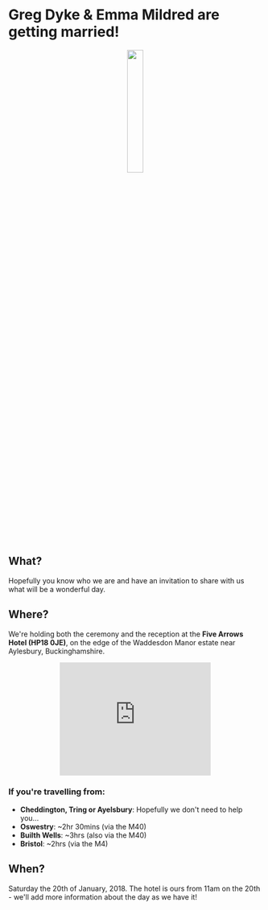 # Greg Dyke & Emma Mildred are getting married!

<div style="text-align:center"><img src ="https://gadyke.github.io/images/helmets.jpeg" width="25%"/></div>

## What?
Hopefully you know who we are and have an invitation to share with us what will be a wonderful day.

## Where?
We're holding both the ceremony and the reception at the **Five Arrows Hotel (HP18 0JE)**, on the edge of the Waddesdon Manor estate near Aylesbury, Buckinghamshire.

<div style="text-align:center"><iframe src="https://www.google.com/maps/embed?pb=!1m18!1m12!1m3!1d1086565.0083483802!2d-2.4032767647564723!3d52.08179835590967!2m3!1f0!2f0!3f0!3m2!1i1024!2i768!4f13.1!3m3!1m2!1s0x0%3A0x7ba94ddf2787acd2!2sThe+Five+Arrows+Hotel!5e0!3m2!1sen!2suk!4v1491208781914" width="300" height="225" frameborder="1" style="border:0" allowfullscreen></iframe></div>

### If you're travelling from:

- **Cheddington, Tring or Ayelsbury**: Hopefully we don't need to help you...
- **Oswestry**: ~2hr 30mins (via the M40)
- **Builth Wells**: ~3hrs (also via the M40)
- **Bristol**: ~2hrs (via the M4)

## When?
Saturday the 20th of January, 2018. The hotel is ours from 11am on the 20th - we'll add more information about the day as we have it!
